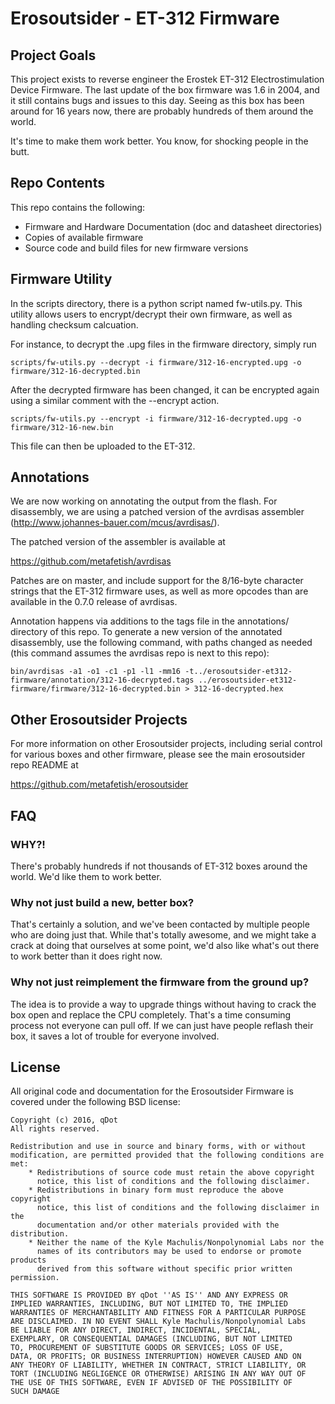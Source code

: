 # Erosoutsider - ET-312 Firmware

## Project Goals

This project exists to reverse engineer the Erostek ET-312
Electrostimulation Device Firmware. The last update of the box
firmware was 1.6 in 2004, and it still contains bugs and issues to
this day. Seeing as this box has been around for 16 years now, there
are probably hundreds of them around the world.

It's time to make them work better. You know, for shocking people in
the butt.

## Repo Contents

This repo contains the following:

- Firmware and Hardware Documentation (doc and datasheet directories)
- Copies of available firmware
- Source code and build files for new firmware versions

## Firmware Utility

In the scripts directory, there is a python script named fw-utils.py.
This utility allows users to encrypt/decrypt their own firmware, as
well as handling checksum calcuation.

For instance, to decrypt the .upg files in the firmware directory,
simply run

```
scripts/fw-utils.py --decrypt -i firmware/312-16-encrypted.upg -o firmware/312-16-decrypted.bin
```

After the decrypted firmware has been changed, it can be encrypted
again using a similar comment with the --encrypt action.

```
scripts/fw-utils.py --encrypt -i firmware/312-16-decrypted.upg -o firmware/312-16-new.bin
```

This file can then be uploaded to the ET-312.

## Annotations

We are now working on annotating the output from the flash. For
disassembly, we are using a patched version of the avrdisas assembler
(http://www.johannes-bauer.com/mcus/avrdisas/).

The patched version of the assembler is available at

https://github.com/metafetish/avrdisas

Patches are on master, and include support for the 8/16-byte character
strings that the ET-312 firmware uses, as well as more opcodes than
are available in the 0.7.0 release of avrdisas.

Annotation happens via additions to the tags file in the annotations/
directory of this repo. To generate a new version of the annotated
disassembly, use the following command, with paths changed as needed
(this command assumes the avrdisas repo is next to this repo):

```
bin/avrdisas -a1 -o1 -c1 -p1 -l1 -mm16 -t../erosoutsider-et312-firmware/annotation/312-16-decrypted.tags ../erosoutsider-et312-firmware/firmware/312-16-decrypted.bin > 312-16-decrypted.hex
```

## Other Erosoutsider Projects

For more information on other Erosoutsider projects, including serial
control for various boxes and other firmware, please see the main
erosoutsider repo README at

https://github.com/metafetish/erosoutsider

## FAQ

### WHY?!

There's probably hundreds if not thousands of ET-312 boxes around the
world. We'd like them to work better.

### Why not just build a new, better box?

That's certainly a solution, and we've been contacted by multiple
people who are doing just that. While that's totally awesome, and we
might take a crack at doing that ourselves at some point, we'd also
like what's out there to work better than it does right now.

### Why not just reimplement the firmware from the ground up?

The idea is to provide a way to upgrade things without having to crack
the box open and replace the CPU completely. That's a time consuming
process not everyone can pull off. If we can just have people reflash
their box, it saves a lot of trouble for everyone involved.

## License

All original code and documentation for the Erosoutsider Firmware is
covered under the following BSD license:

    Copyright (c) 2016, qDot
    All rights reserved.

    Redistribution and use in source and binary forms, with or without
    modification, are permitted provided that the following conditions are met:
        * Redistributions of source code must retain the above copyright
          notice, this list of conditions and the following disclaimer.
        * Redistributions in binary form must reproduce the above copyright
          notice, this list of conditions and the following disclaimer in the
          documentation and/or other materials provided with the distribution.
        * Neither the name of the Kyle Machulis/Nonpolynomial Labs nor the
          names of its contributors may be used to endorse or promote products
          derived from this software without specific prior written permission.

    THIS SOFTWARE IS PROVIDED BY qDot ''AS IS'' AND ANY EXPRESS OR
    IMPLIED WARRANTIES, INCLUDING, BUT NOT LIMITED TO, THE IMPLIED
    WARRANTIES OF MERCHANTABILITY AND FITNESS FOR A PARTICULAR PURPOSE
    ARE DISCLAIMED. IN NO EVENT SHALL Kyle Machulis/Nonpolynomial Labs
    BE LIABLE FOR ANY DIRECT, INDIRECT, INCIDENTAL, SPECIAL,
    EXEMPLARY, OR CONSEQUENTIAL DAMAGES (INCLUDING, BUT NOT LIMITED
    TO, PROCUREMENT OF SUBSTITUTE GOODS OR SERVICES; LOSS OF USE,
    DATA, OR PROFITS; OR BUSINESS INTERRUPTION) HOWEVER CAUSED AND ON
    ANY THEORY OF LIABILITY, WHETHER IN CONTRACT, STRICT LIABILITY, OR
    TORT (INCLUDING NEGLIGENCE OR OTHERWISE) ARISING IN ANY WAY OUT OF
    THE USE OF THIS SOFTWARE, EVEN IF ADVISED OF THE POSSIBILITY OF
    SUCH DAMAGE

